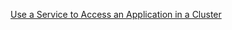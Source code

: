 [Use a Service to Access an Application in a Cluster](https://kubernetes.io/docs/tasks/access-application-cluster/service-access-application-cluster/) 
